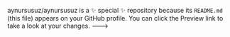 


aynursusuz/aynursusuz is a ✨ special ✨ repository because its `README.md` (this file) appears on your GitHub profile.
You can click the Preview link to take a look at your changes.
--->
